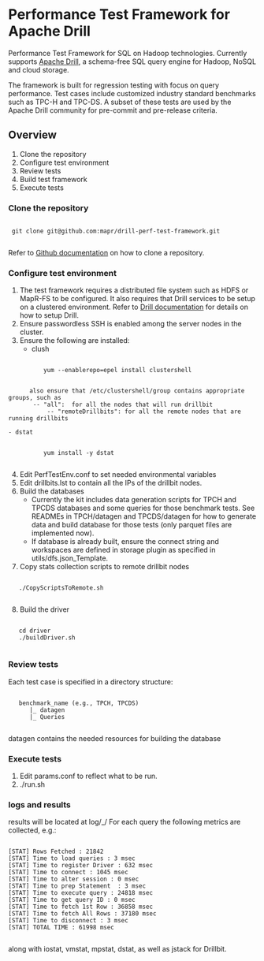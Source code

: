 # Performance Test Framework for Apache Drill

Performance Test Framework for SQL on Hadoop technologies. Currently supports [Apache Drill](http://drill.apache.org/), a schema-free SQL query engine for Hadoop, NoSQL and cloud storage.

The framework is built for regression testing with focus on query performance. Test cases include customized industry standard benchmarks such as TPC-H and TPC-DS. A subset of these tests are used by the Apache Drill community for pre-commit and pre-release criteria.

## Overview
 1. Clone the repository
 2. Configure test environment
 3. Review tests
 4. Build test framework
 5. Execute tests

### Clone the repository
 <pre><code>
 git clone git@github.com:mapr/drill-perf-test-framework.git
 </code></pre>
Refer to [Github documentation](https://help.github.com/articles/cloning-a-repository) on how to clone a repository. 

### Configure test environment
 1. The test framework requires a distributed file system such as HDFS or MapR-FS to be configured. It also requires that Drill services to be setup on a clustered environment. Refer to [Drill documentation](http://drill.apache.org/docs/installing-drill-in-distributed-mode) for details on how to setup Drill.
 2. Ensure passwordless SSH is enabled among the server nodes in the cluster. 
 3. Ensure the following are installed:
	- clush
 <pre><code>
          yum --enablerepo=epel install clustershell
 </code></pre>
          also ensure that /etc/clustershell/group contains appropriate groups, such as 
	       -- "all":  for all the nodes that will run drillbit
               -- "remoteDrillbits": for all the remote nodes that are running drillbits 
	  
	- dstat
 <pre><code>
          yum install -y dstat
 </code></pre>
	
 4. Edit PerfTestEnv.conf to set needed environmental variables
 5. Edit drillbits.lst to contain all the IPs of the drillbit nodes.
 6. Build the databases  
   	- Currently the kit includes data generation scripts for TPCH and TPCDS databases and some queries for those benchmark tests. See READMEs in TPCH/datagen and TPCDS/datagen for how to generate data and build database for those tests (only parquet files are implemented now).
	- If database is already built, ensure the connect string and workspaces are defined in storage plugin as specified in utils/dfs.json_Template.
 7. Copy stats collection scripts to remote drillbit nodes
 <pre><code>
   ./CopyScriptsToRemote.sh
 </code></pre>
 8. Build the driver
 <pre><code>
   cd driver
   ./buildDriver.sh
 </code></pre>

### Review tests
Each test case is specified in a directory structure:
<pre><code>
   benchmark_name (e.g., TPCH, TPCDS)
      |_ datagen
      |_ Queries
 </code></pre>
 datagen contains the needed resources for building the database

### Execute tests
1. Edit params.conf to reflect what to be run.
2. ./run.sh

### logs and results
results will be located at log/<runid>_<gitCommitId>_<benchmark>_<timestamp>/
For each query the following metrics are collected, e.g.:
<pre><code>
[STAT] Rows Fetched : 21842
[STAT] Time to load queries : 3 msec
[STAT] Time to register Driver : 632 msec
[STAT] Time to connect : 1045 msec
[STAT] Time to alter session : 0 msec
[STAT] Time to prep Statement  : 3 msec
[STAT] Time to execute query : 24818 msec
[STAT] Time to get query ID : 0 msec
[STAT] Time to fetch 1st Row : 36858 msec
[STAT] Time to fetch All Rows : 37180 msec
[STAT] Time to disconnect : 3 msec
[STAT] TOTAL TIME : 61998 msec
 </code></pre>
along with iostat, vmstat, mpstat, dstat, as well as jstack for Drillbit.
 
